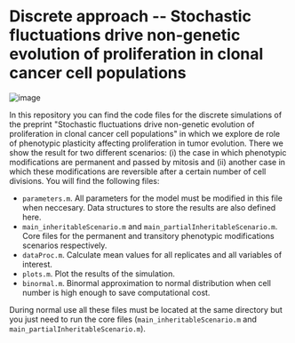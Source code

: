 # Discrete approach -- Stochastic fluctuations drive non-genetic evolution of proliferation in clonal cancer cell populations
![image](https://user-images.githubusercontent.com/55539283/120374826-55253580-c31a-11eb-999c-72adb2b4264a.png)

In this repository you can find the code files for the discrete simulations of the preprint "Stochastic fluctuations drive non-genetic evolution of proliferation in clonal cancer cell populations" in which we explore de role of phenotypic plasticity affecting proliferation in tumor evolution.
There we show the result for two different scenarios: (i) the case in which phenotypic modifications are permanent and passed by mitosis and (ii) another case in which these modifications are reversible after a certain number of cell divisions. 
You will find the following files: 
- `parameters.m`. All parameters for the model must be modified in this file when neccesary. Data structures to store the results are also defined here. 
- `main_inheritableScenario.m` and `main_partialInheritableScenario.m`. Core files for the permanent and transitory phenotypic modifications scenarios respectively. 
- `dataProc.m`. Calculate mean values for all replicates and all variables of interest. 
- `plots.m`. Plot the results of the simulation. 
- `binormal.m`. Binormal approximation to normal distribution when cell number is high enough to save computational cost. 

During normal use all these files must be located at the same directory but you just need to run the core files (`main_inheritableScenario.m` and `main_partialInheritableScenario.m`). 

